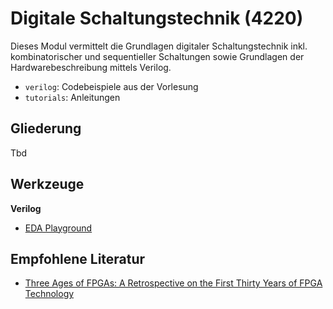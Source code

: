 # Digitale Schaltungstechnik (4220)

Dieses Modul vermittelt die Grundlagen digitaler Schaltungstechnik inkl. kombinatorischer und sequentieller Schaltungen sowie Grundlagen der Hardwarebeschreibung mittels Verilog.

- `verilog`: Codebeispiele aus der Vorlesung
- `tutorials`: Anleitungen

## Gliederung
Tbd

## Werkzeuge

**Verilog**
- [EDA Playground](https://www.edaplayground.com)

## Empfohlene Literatur

- [Three Ages of FPGAs: A Retrospective on the First Thirty Years of FPGA Technology](https://ieeexplore.ieee.org/document/7086413)


